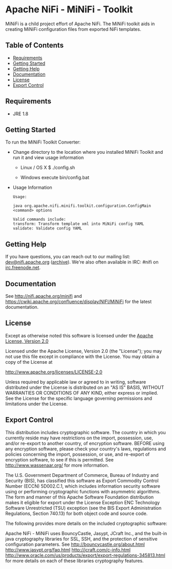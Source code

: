 <!--
  Licensed to the Apache Software Foundation (ASF) under one or more
  contributor license agreements.  See the NOTICE file distributed with
  this work for additional information regarding copyright ownership.
  The ASF licenses this file to You under the Apache License, Version 2.0
  (the "License"); you may not use this file except in compliance with
  the License.  You may obtain a copy of the License at
      http://www.apache.org/licenses/LICENSE-2.0
  Unless required by applicable law or agreed to in writing, software
  distributed under the License is distributed on an "AS IS" BASIS,
  WITHOUT WARRANTIES OR CONDITIONS OF ANY KIND, either express or implied.
  See the License for the specific language governing permissions and
  limitations under the License.
-->
# Apache NiFi - MiNiFi - Toolkit

MiNiFi is a child project effort of Apache NiFi.  The MiNiFi toolkit aids in creating MiNiFi configuration files from exported NiFi templates.

## Table of Contents

- [Requirements](#requirements)
- [Getting Started](#getting-started)
- [Getting Help](#getting-help)
- [Documentation](#documentation)
- [License](#license)
- [Export Control](#export-control)

## Requirements
* JRE 1.8

## Getting Started

To run the MiNiFi Toolkit Converter:
- Change directory to the location where you installed MiNiFi Toolkit and run it and view usage information
  - Linux / OS X
        $ ./config.sh

  - Windows
      execute bin/config.bat

- Usage Information

      Usage:

      java org.apache.nifi.minifi.toolkit.configuration.ConfigMain <command> options

      Valid commands include:
      transform: Transform template xml into MiNiFi config YAML
      validate: Validate config YAML

## Getting Help
If you have questions, you can reach out to our mailing list: dev@nifi.apache.org
([archive](http://mail-archives.apache.org/mod_mbox/nifi-dev)).
We're also often available in IRC: #nifi on
[irc.freenode.net](http://webchat.freenode.net/?channels=#nifi).

## Documentation

See http://nifi.apache.org/minifi and https://cwiki.apache.org/confluence/display/NIFI/MiNiFi for the latest documentation.

## License

Except as otherwise noted this software is licensed under the
[Apache License, Version 2.0](http://www.apache.org/licenses/LICENSE-2.0.html)

Licensed under the Apache License, Version 2.0 (the "License");
you may not use this file except in compliance with the License.
You may obtain a copy of the License at

  http://www.apache.org/licenses/LICENSE-2.0

Unless required by applicable law or agreed to in writing, software
distributed under the License is distributed on an "AS IS" BASIS,
WITHOUT WARRANTIES OR CONDITIONS OF ANY KIND, either express or implied.
See the License for the specific language governing permissions and
limitations under the License.

## Export Control

This distribution includes cryptographic software. The country in which you
currently reside may have restrictions on the import, possession, use, and/or
re-export to another country, of encryption software. BEFORE using any
encryption software, please check your country's laws, regulations and
policies concerning the import, possession, or use, and re-export of encryption
software, to see if this is permitted. See <http://www.wassenaar.org/> for more
information.

The U.S. Government Department of Commerce, Bureau of Industry and Security
(BIS), has classified this software as Export Commodity Control Number (ECCN)
5D002.C.1, which includes information security software using or performing
cryptographic functions with asymmetric algorithms. The form and manner of this
Apache Software Foundation distribution makes it eligible for export under the
License Exception ENC Technology Software Unrestricted (TSU) exception (see the
BIS Export Administration Regulations, Section 740.13) for both object code and
source code.

The following provides more details on the included cryptographic software:

Apache NiFi - MiNiFi uses BouncyCastle, Jasypt, JCraft Inc., and the built-in
java cryptography libraries for SSL, SSH, and the protection
of sensitive configuration parameters. See
http://bouncycastle.org/about.html
http://www.jasypt.org/faq.html
http://jcraft.com/c-info.html
http://www.oracle.com/us/products/export/export-regulations-345813.html
for more details on each of these libraries cryptography features.
